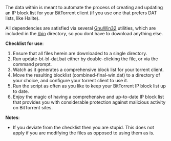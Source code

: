 The data within is meant to automate the process of creating and updating an IP block list for your BitTorrent client (if you use one that prefers DAT lists, like Halite).

All dependencies are satisfied via several [GnuWin32](http://gnuwin32.sourceforge.net/) utilities, which are included in the [\bin](/WindowsUtils/WinIPBlockDAT/bin/) directory, so you dont have to download anything else.

**Checklist for use**:
1. Ensure that all files herein are downloaded to a single directory.
2. Run update-bt-bl-dat.bat either by double-clicking the file, or via the command prompt.
3. Watch as it generates a comprehensive block list for your torrent client.
4. Move the resulting blocklist (combined-final-win.dat) to a directory of your choice, and configure your torrent client to use it.
5. Run the script as often as you like to keep your BitTorrent IP block list up to date.
6. Enjoy the magic of having a comprehensive and up-to-date IP block list that provides you with considerable protection against malicious activity on BitTorrent sites.


**Notes**:
- If you deviate from the checklist then you are stupid. This does not apply if you are modifying the files as opposed to using them as is.

